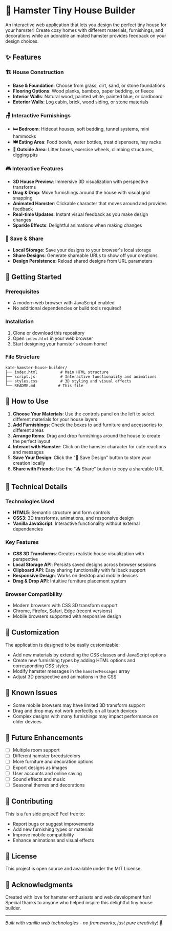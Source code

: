 # 🐹 Hamster Tiny House Builder

An interactive web application that lets you design the perfect tiny house for your hamster! Create cozy homes with different materials, furnishings, and decorations while an adorable animated hamster provides feedback on your design choices.

## ✨ Features

### 🏗️ House Construction
- **Base & Foundation**: Choose from grass, dirt, sand, or stone foundations
- **Flooring Options**: Wood planks, bamboo, paper bedding, or fleece
- **Interior Walls**: Natural wood, painted white, painted blue, or cardboard
- **Exterior Walls**: Log cabin, brick, wood siding, or stone materials

### 🪑 Interactive Furnishings
- **🛏️ Bedroom**: Hideout houses, soft bedding, tunnel systems, mini hammocks
- **🍽️ Eating Area**: Food bowls, water bottles, treat dispensers, hay racks
- **🌿 Outside Area**: Litter boxes, exercise wheels, climbing structures, digging pits

### 🎮 Interactive Features
- **3D House Preview**: Immersive 3D visualization with perspective transforms
- **Drag & Drop**: Move furnishings around the house with visual grid snapping
- **Animated Hamster**: Clickable character that moves around and provides feedback
- **Real-time Updates**: Instant visual feedback as you make design changes
- **Sparkle Effects**: Delightful animations when making changes

### 💾 Save & Share
- **Local Storage**: Save your designs to your browser's local storage
- **Share Designs**: Generate shareable URLs to show off your creations
- **Design Persistence**: Reload shared designs from URL parameters

## 🚀 Getting Started

### Prerequisites
- A modern web browser with JavaScript enabled
- No additional dependencies or build tools required!

### Installation
1. Clone or download this repository
2. Open `index.html` in your web browser
3. Start designing your hamster's dream home!

### File Structure
```
kate-hamster-house-builder/
├── index.html          # Main HTML structure
├── script.js           # Interactive functionality and animations
├── styles.css          # 3D styling and visual effects
└── README.md          # This file
```

## 🎯 How to Use

1. **Choose Your Materials**: Use the controls panel on the left to select different materials for your house layers
2. **Add Furnishings**: Check the boxes to add furniture and accessories to different areas
3. **Arrange Items**: Drag and drop furnishings around the house to create the perfect layout
4. **Interact with Hamster**: Click on the hamster character for cute reactions and messages
5. **Save Your Design**: Click the "💾 Save Design" button to store your creation locally
6. **Share with Friends**: Use the "📤 Share" button to copy a shareable URL

## 🔧 Technical Details

### Technologies Used
- **HTML5**: Semantic structure and form controls
- **CSS3**: 3D transforms, animations, and responsive design
- **Vanilla JavaScript**: Interactive functionality without external dependencies

### Key Features
- **CSS 3D Transforms**: Creates realistic house visualization with perspective
- **Local Storage API**: Persists saved designs across browser sessions
- **Clipboard API**: Easy sharing functionality with fallback support
- **Responsive Design**: Works on desktop and mobile devices
- **Drag & Drop API**: Intuitive furniture placement system

### Browser Compatibility
- Modern browsers with CSS 3D transform support
- Chrome, Firefox, Safari, Edge (recent versions)
- Mobile browsers supported with responsive design

## 🎨 Customization

The application is designed to be easily customizable:
- Add new materials by extending the CSS classes and JavaScript options
- Create new furnishing types by adding HTML options and corresponding CSS styles
- Modify hamster messages in the `hamsterMessages` array
- Adjust 3D perspective and animations in the CSS

## 🐛 Known Issues

- Some mobile browsers may have limited 3D transform support
- Drag and drop may not work perfectly on all touch devices
- Complex designs with many furnishings may impact performance on older devices

## 🚀 Future Enhancements

- [ ] Multiple room support
- [ ] Different hamster breeds/colors
- [ ] More furniture and decoration options
- [ ] Export designs as images
- [ ] User accounts and online saving
- [ ] Sound effects and music
- [ ] Seasonal themes and decorations

## 🤝 Contributing

This is a fun side project! Feel free to:
- Report bugs or suggest improvements
- Add new furnishing types or materials
- Improve mobile compatibility
- Enhance animations and visual effects

## 📄 License

This project is open source and available under the MIT License.

## 🎉 Acknowledgments

Created with love for hamster enthusiasts and web development fun! Special thanks to anyone who helped inspire this delightful tiny house builder.

---

*Built with vanilla web technologies - no frameworks, just pure creativity! 🌟*
